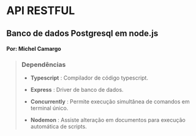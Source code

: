 # API RESTFUL
## Banco de dados Postgresql em node.js
#### Por: Michel Camargo
> ### Dependências
> * **Typescript** : Compilador de código typescript.
> 
> 
> * **Express** : Driver de banco de dados.
> 
> 
> * **Concurrently** : Permite execução simultânea de comandos em terminal único.
> 
> 
> * **Nodemon** : Assiste alteração em documentos para execução automática de scripts.
> 

